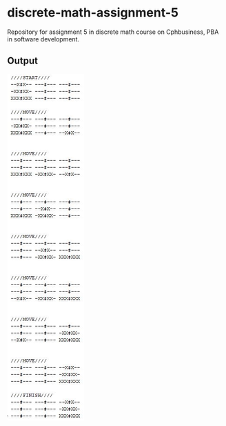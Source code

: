 # discrete-math-assignment-5
Repository for assignment 5 in discrete math course on Cphbusiness, PBA in software development. 

## Output
![Output](https://github.com/gode-ting/discrete-math-assignment-5/blob/master/Resources/Udklip.JPG)
